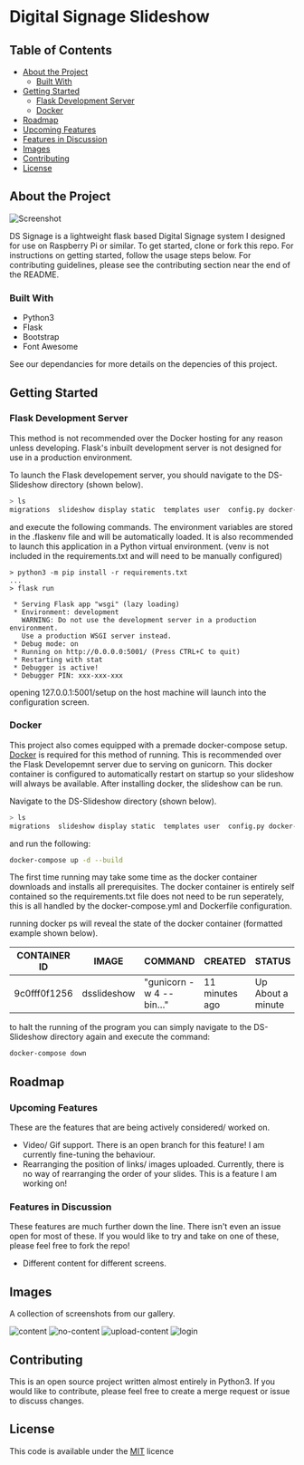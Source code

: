 # Digital Signage Slideshow

<!-- TABLE OF CONTENTS -->
## Table of Contents

* [About the Project](#about-the-project)
  * [Built With](#built-with)
* [Getting Started](#getting-started)
  * [Flask Development Server](#flask-development-server)
  * [Docker](#docker)
* [Roadmap](#roadmap)
 * [Upcoming Features](#upcoming-features)
 * [Features in Discussion](#features-in-discussion)
* [Images](#images)
* [Contributing](#contributing)
* [License](#license)

## About the Project

![Screenshot](https://github.com/Digital-Signage-Slideshow/DS_Slideshow/blob/bootstrap/.github/content_screenshot.PNG)

DS Signage is a lightweight flask based Digital Signage system I designed for use on Raspberry Pi or similar. To get started, clone or fork this repo. For instructions on getting started, follow the usage steps below. For contributing guidelines, please see the contributing section near the end of the README.

### Built With

* Python3
* Flask
* Bootstrap
* Font Awesome

See our dependancies for more details on the depencies of this project.

## Getting Started

### Flask Development Server

This method is not recommended over the Docker hosting for any reason unless developing. Flask's inbuilt development server is not designed for use in a production environment.

To launch the Flask developement server, you should navigate to the DS-Slideshow directory (shown below).

```bash
> ls
migrations  slideshow display static  templates user  config.py docker-compose.yml  Dockerfile  README.md requirements.txt  wsgi.py
```

and execute the following commands. The environment variables are stored in the .flaskenv file and will be automatically loaded. It is also recommended to launch this application in a Python virtual environment. (venv is not included in the requirements.txt and will need to be manually configured)

```
> python3 -m pip install -r requirements.txt
...
> flask run

 * Serving Flask app "wsgi" (lazy loading)
 * Environment: development
   WARNING: Do not use the development server in a production environment.
   Use a production WSGI server instead.
 * Debug mode: on
 * Running on http://0.0.0.0:5001/ (Press CTRL+C to quit)
 * Restarting with stat
 * Debugger is active!
 * Debugger PIN: xxx-xxx-xxx
```

opening 127.0.0.1:5001/setup on the host machine will launch into the configuration screen.

### Docker

This project also comes equipped with a premade docker-compose setup. [Docker](https://www.docker.com/products/docker-desktop) is required for this method of running. This is recommended over the Flask Developemnt server due to serving on gunicorn.
This docker container is configured to automatically restart on startup so your slideshow will always be available. After installing docker, the slideshow can be run.

Navigate to the DS-Slideshow directory (shown below).

```bash
> ls
migrations  slideshow display static  templates user  config.py docker-compose.yml  Dockerfile  README.md requirements.txt  wsgi.py
```

and run the following:

```bash
docker-compose up -d --build
```

The first time running may take some time as the docker container downloads and installs all prerequisites. The docker container is entirely self contained so the requirements.txt file does not need to be run seperately, this is all handled by the docker-compose.yml and Dockerfile configuration.

running docker ps will reveal the state of the docker container (formatted example shown below).

| CONTAINER ID | IMAGE | COMMAND | CREATED | STATUS | PORTS | NAMES |
|--------------|-------|---------|---------|--------|-------|-------|
| 9c0fff0f1256 | dsslideshow | "gunicorn -w 4 --bin…" | 11 minutes ago | Up About a minute | 0.0.0.0:80->5000/tcp | ds-slideshow_dsslideshow_1 |

to halt the running of the program you can simply navigate to the DS-Slideshow directory again and execute the command:

```bash
docker-compose down
```

## Roadmap

### Upcoming Features

These are the features that are being actively considered/ worked on. 

* Video/ Gif support. There is an open branch for this feature! I am currently fine-tuning the behaviour.
* Rearranging the position of links/ images uploaded. Currently, there is no way of rearranging the order of your slides. This is a feature I am working on!

### Features in Discussion

These features are much further down the line. There isn't even an issue open for most of these. If you would like to try and take on one of these, please feel free to fork the repo!

* Different content for different screens.

## Images

A collection of screenshots from our gallery.

![content](https://github.com/Digital-Signage-Slideshow/DS_Slideshow/blob/bootstrap/.github/content_screenshot.PNG)
![no-content](https://github.com/Digital-Signage-Slideshow/DS_Slideshow/blob/bootstrap/.github/no_content_screenshot.PNG)
![upload-content](https://github.com/Digital-Signage-Slideshow/DS_Slideshow/blob/bootstrap/.github/upload_content_screenshot.PNG)
![login](https://github.com/Digital-Signage-Slideshow/DS_Slideshow/blob/bootstrap/.github/login_screenshot.PNG)

## Contributing
This is an open source project written almost entirely in Python3. If you would like to contribute, please feel free to create a merge request or issue to discuss changes.

## License
This code is available under the [MIT](https://choosealicense.com/licenses/mit/) licence
